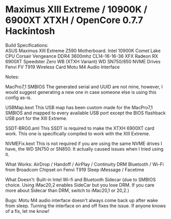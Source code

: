 # Maximus XIII Extreme / 10900K / 6900XT XTXH / OpenCore 0.7.7 Hackintosh

Build Specifications:  
ASUS Maximus XIII Extreme Z590 Motherboard.
Intel 10900K Comet Lake CPU
Corsair Vengeance DDR4 3600mhz CL14-16-16-36
XFX Radeon RX 6900XT Speedster Zero WB (XTXH Variant)
WD SN750/850 NVME Drives
Fenvi FV T919 Wireless Card
Motu M4 Audio Interface

Notes:

MacPro7,1 SMBIOS
The generated serial and UUID are not mine, however, I would suggest generating a new one in case someone else is using this config as-is.

USBMap.kext
This USB map has been custom made for the MacPro7,1 SMBIOS and mapped to every available USB port except the BIOS flashback USB port for the XIII Extreme.

SSDT-BRG0.aml
This SSDT is required to make the XTXH 6900XT card work.  This one is specifically compiled to work with the XIII Extreme.

NVMEFix.kext
This is not required if you are using the same NVME drives I have, the WD SN750 or SN850.  It actually caused issues when I tried using it.


What Works:
AirDrop / Handoff / AirPlay / Continuity
DRM
Bluetooth / Wi-Fi from Broadcom Chipset on Fenvi T919
Sleep
iMessage / Facetime

What Doesn't:
Built-in Intel Wi-fi and Bluetooth
Sidecar (due to SMBIOS choice. Using iMac20,2 enables SideCar but you lose DRM.  If you care more about Sidecar than DRM, switch to iMac20,1 or 20,2.)

Bugs:
Motu M4 audio interface doesn't always come back up after wake from sleep.  Turning the interface on and off fixes the issue.  If anyone knows of a fix, let me know!
